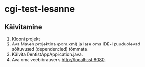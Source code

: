 # cgi-test-lesanne

## Käivitamine
1. Klooni projekt
2. Ava Maven projektina (pom.xml) ja lase oma IDE-l puuduolevad sõltuvused (dependencied) tõmmata.
3. Käivita DentistAppApplication.java.
4. Ava oma veebibrauseris [http://localhost:8080](http://localhost:8080).
